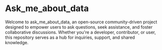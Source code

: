 # Ask_me_about_data
Welcome to ask_me_about_data, an open-source community-driven project designed to empower users to ask questions, seek assistance, and foster collaborative discussions. Whether you're a developer, contributor, or user, this repository serves as a hub for inquiries, support, and shared knowledge.
